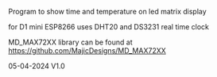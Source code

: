 Program to show time and temperature on led matrix display

 for D1 mini ESP8266
uses DHT20 and DS3231 real time clock

 MD_MAX72XX library can be found at https://github.com/MajicDesigns/MD_MAX72XX

 05-04-2024 V1.0
